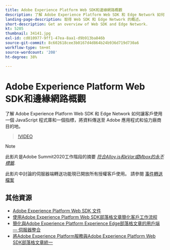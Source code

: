 ```yaml
---
title: Adobe Experience Platform Web SDK和邊緣網路概觀
description: 了解 Adobe Experience Platform Web SDK 和 Edge Network 如何讓客戶使用一個 JavaScript 程式庫和一個指標，將資料傳送至 Adobe 應用程式和協力廠商目的地。
landing-page-description: 取得 Web SDK 和 Edge Network 的概述。
short-description: Get an overview of Web SDK and Edge Network.
kt: 5205
thumbnail: 34141.jpg
exl-id: cd010977-9ff1-47ea-8aa1-d9b913ba846b
source-git-commit: 8c602618cee3b0167d4d864b24b936d719d730a6
workflow-type: tm+mt
source-wordcount: '208'
ht-degree: 38%

---
```


# Adobe Experience Platform Web SDK和邊緣網路概觀

了解 Adobe Experience Platform Web SDK 和 Edge Network 如何讓客戶使用一個 JavaScript 程式庫和一個指標，將資料傳送至 Adobe 應用程式和協力廠商目的地。

>[!VIDEO](https://video.tv.adobe.com/v/34141?quality=12&learn=on)

>[!NOTE]
>
>此影片是Adobe Summit2020工作階段的摘要 *[符合Alloy.js和eVar或Mbox的永不標籤](https://business.adobe.com/summit/2020/with-alloy-js-never-tag-for-an-evar-or-mbox-again.html)*.
>
>此影片中討論的伺服器端轉送功能現已開放所有授權客戶使用。 請參閱 [事件轉送檔案](https://experienceleague.adobe.com/docs/experience-platform/tags/event-forwarding/overview.html)

## 其他資源

* [Adobe Experience Platform Web SDK 文件](https://experienceleague.adobe.com/docs/experience-platform/edge/home.html?lang=zh-Hant)
* [使用Adobe Experience Platform Web SDK部落格文章簡化客戶工作流程](https://medium.com/adobetech/simplifying-customer-workflows-with-adobe-experience-platform-web-sdk-4e54fe134f4a)
* [簡化與Adobe Experience Platform Experience Edge部落格文章的用戶端 — 伺服器整合](https://medium.com/adobetech/streamlining-client-server-integrations-with-adobe-experience-platform-experience-edge-1caaef887172)
* [將Adobe Experience Platform服務與Adobe Experience Platform Web SDK部落格文章統一](https://medium.com/adobetech/unify-your-adobe-experience-platform-services-with-adobe-experience-platform-web-sdk-75cf6851a9fc)
